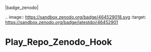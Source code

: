 |badge_zenodo|

.. image:: https://sandbox.zenodo.org/badge/464529018.svg
   :target: https://sandbox.zenodo.org/badge/latestdoi/46452901

# Play_Repo_Zenodo_Hook
